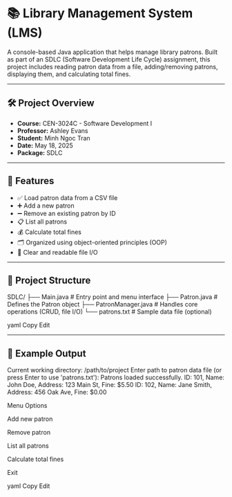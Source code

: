 # 📚 Library Management System (LMS)

A console-based Java application that helps manage library patrons. Built as part of an SDLC (Software Development Life Cycle) assignment, this project includes reading patron data from a file, adding/removing patrons, displaying them, and calculating total fines.

---

## 🛠️ Project Overview

- **Course:** CEN-3024C - Software Development I  
- **Professor:** Ashley Evans  
- **Student:** Minh Ngoc Tran  
- **Date:** May 18, 2025  
- **Package:** SDLC  

---

## 📁 Features

- ✅ Load patron data from a CSV file  
- ➕ Add a new patron  
- ➖ Remove an existing patron by ID  
- 📋 List all patrons  
- 💰 Calculate total fines  
- 🗂 Organized using object-oriented principles (OOP)  
- 📄 Clear and readable file I/O  

---

## 🧩 Project Structure
SDLC/
├── Main.java # Entry point and menu interface
├── Patron.java # Defines the Patron object
├── PatronManager.java # Handles core operations (CRUD, file I/O)
└── patrons.txt # Sample data file (optional)

yaml
Copy
Edit

---

## 🧪 Example Output

Current working directory: /path/to/project
Enter path to patron data file (or press Enter to use 'patrons.txt'):
Patrons loaded successfully.
ID: 101, Name: John Doe, Address: 123 Main St, Fine: $5.50
ID: 102, Name: Jane Smith, Address: 456 Oak Ave, Fine: $0.00

Menu Options

Add new patron

Remove patron

List all patrons

Calculate total fines

Exit

yaml
Copy
Edit


